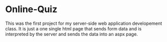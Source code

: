 # Online-Quiz

This was the first project for my server-side web application developement class. It is just a one single html page that sends form data and is
interpreted by the server and sends the data into an aspx page.
